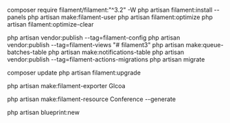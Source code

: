 composer require filament/filament:"^3.2" -W
php artisan filament:install --panels
php artisan make:filament-user
php artisan filament:optimize
php artisan filament:optimize-clear

php artisan vendor:publish --tag=filament-config
php artisan vendor:publish --tag=filament-views
"# filament3" 
php artisan make:queue-batches-table
php artisan make:notifications-table
php artisan vendor:publish --tag=filament-actions-migrations
php artisan migrate

composer update
php artisan filament:upgrade

php artisan make:filament-exporter Glcoa

php artisan make:filament-resource Conference --generate

php artisan blueprint:new